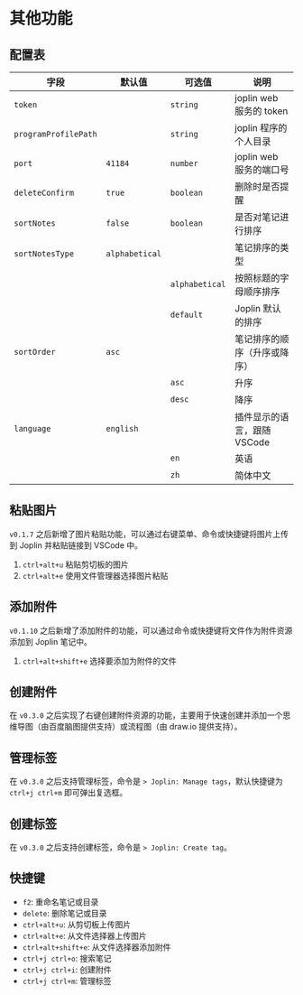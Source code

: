 # 其他功能

## 配置表

| 字段                 | 默认值         | 可选值         | 说明                         |
| -------------------- | -------------- | -------------- | ---------------------------- |
| `token`              |                | `string`       | joplin web 服务的 token      |
| `programProfilePath` |                | `string`       | joplin 程序的个人目录        |
| `port`               | `41184`        | `number`       | joplin web 服务的端口号      |
| `deleteConfirm`      | `true`         | `boolean`      | 删除时是否提醒               |
| `sortNotes`          | `false`        | `boolean`      | 是否对笔记进行排序           |
| `sortNotesType`      | `alphabetical` |                | 笔记排序的类型               |
|                      |                | `alphabetical` | 按照标题的字母顺序排序       |
|                      |                | `default`      | Joplin 默认的排序            |
| `sortOrder`          | `asc`          |                | 笔记排序的顺序（升序或降序） |
|                      |                | `asc`          | 升序                         |
|                      |                | `desc`         | 降序                         |
| `language`           | `english`      |                | 插件显示的语言，跟随 VSCode  |
|                      |                | `en`           | 英语                         |
|                      |                | `zh`           | 简体中文                     |

## 粘贴图片

`v0.1.7` 之后新增了图片粘贴功能，可以通过右键菜单、命令或快捷键将图片上传到 Joplin 并粘贴链接到 VSCode 中。

1. `ctrl+alt+u` 粘贴剪切板的图片
2. `ctrl+alt+e` 使用文件管理器选择图片粘贴

## 添加附件

`v0.1.10` 之后新增了添加附件的功能，可以通过命令或快捷键将文件作为附件资源添加到 Joplin 笔记中。

1. `ctrl+alt+shift+e` 选择要添加为附件的文件

## 创建附件

在 `v0.3.0` 之后实现了右键创建附件资源的功能，主要用于快速创建并添加一个思维导图（由百度脑图提供支持）或流程图（由 draw.io 提供支持）。

## 管理标签

在 `v0.3.0` 之后支持管理标签，命令是 `> Joplin: Manage tags`，默认快捷键为 `ctrl+j ctrl+m` 即可弹出复选框。

## 创建标签

在 `v0.3.0` 之后支持创建标签，命令是 `> Joplin: Create tag`。

## 快捷键

- `f2`: 重命名笔记或目录
- `delete`: 删除笔记或目录
- `ctrl+alt+u`: 从剪切板上传图片
- `ctrl+alt+e`: 从文件选择器上传图片
- `ctrl+alt+shift+e`: 从文件选择器添加附件
- `ctrl+j ctrl+o`: 搜索笔记
- `ctrl+j ctrl+i`: 创建附件
- `ctrl+j ctrl+m`: 管理标签
